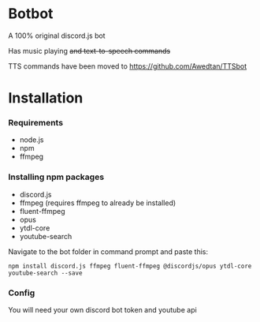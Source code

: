 # Botbot

A 100% original discord.js bot

Has music playing ~~and text-to-speech commands~~

TTS commands have been moved to https://github.com/Awedtan/TTSbot

# Installation

### Requirements

- node.js
- npm
- ffmpeg

### Installing npm packages

- discord.js
- ffmpeg (requires ffmpeg to already be installed)
- fluent-ffmpeg
- opus
- ytdl-core
- youtube-search

Navigate to the bot folder in command prompt and paste this:

`npm install discord.js ffmpeg fluent-ffmpeg @discordjs/opus ytdl-core youtube-search --save`

### Config

You will need your own discord bot token and youtube api
